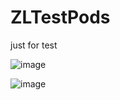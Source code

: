 # ZLTestPods
just for test


![image](https://github.com/longitachi/ZLPhotoBrowser/blob/master/效果图/build.png)

![image](https://github.com/longitachi/ZLPhotoBrowser/blob/master/效果图/update.png)
